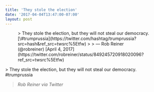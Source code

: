 ```yaml
---
title: 'They stole the election'
date: '2017-04-04T13:47:00-07:00'
layout: post
---
```


<figure class="wp-block-embed is-type-rich is-provider-twitter wp-block-embed-twitter"><div class="wp-block-embed__wrapper">> They stole the election, but they will not steal our democracy. [\#trumprussia](https://twitter.com/hashtag/trumprussia?src=hash&ref_src=twsrc%5Etfw)
> 
> — Rob Reiner (@robreiner) [April 4, 2017](https://twitter.com/robreiner/status/849245720918020096?ref_src=twsrc%5Etfw)

<script async="" charset="utf-8" src="https://platform.twitter.com/widgets.js"></script></div></figure>> They stole the election, but they will not steal our democracy. #trumprussia
> 
> <cite>Rob Reiner via Twitter</cite>
